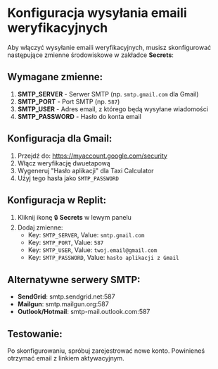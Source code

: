 
# Konfiguracja wysyłania emaili weryfikacyjnych

Aby włączyć wysyłanie emaili weryfikacyjnych, musisz skonfigurować następujące zmienne środowiskowe w zakładce **Secrets**:

## Wymagane zmienne:

1. **SMTP_SERVER** - Serwer SMTP (np. `smtp.gmail.com` dla Gmail)
2. **SMTP_PORT** - Port SMTP (np. `587`)
3. **SMTP_USER** - Adres email, z którego będą wysyłane wiadomości
4. **SMTP_PASSWORD** - Hasło do konta email

## Konfiguracja dla Gmail:

1. Przejdź do: https://myaccount.google.com/security
2. Włącz weryfikację dwuetapową
3. Wygeneruj "Hasło aplikacji" dla Taxi Calculator
4. Użyj tego hasła jako `SMTP_PASSWORD`

## Konfiguracja w Replit:

1. Kliknij ikonę 🔒 **Secrets** w lewym panelu
2. Dodaj zmienne:
   - Key: `SMTP_SERVER`, Value: `smtp.gmail.com`
   - Key: `SMTP_PORT`, Value: `587`
   - Key: `SMTP_USER`, Value: `twoj.email@gmail.com`
   - Key: `SMTP_PASSWORD`, Value: `hasło aplikacji z Gmail`

## Alternatywne serwery SMTP:

- **SendGrid**: smtp.sendgrid.net:587
- **Mailgun**: smtp.mailgun.org:587
- **Outlook/Hotmail**: smtp-mail.outlook.com:587

## Testowanie:

Po skonfigurowaniu, spróbuj zarejestrować nowe konto. Powinieneś otrzymać email z linkiem aktywacyjnym.
